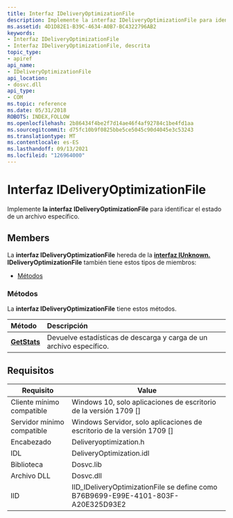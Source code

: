```yaml
---
title: Interfaz IDeliveryOptimizationFile
description: Implemente la interfaz IDeliveryOptimizationFile para identificar el estado de un archivo específico.
ms.assetid: 4D1D82E1-B39C-4634-A0B7-BC4322796AB2
keywords:
- Interfaz IDeliveryOptimizationFile
- Interfaz IDeliveryOptimizationFile, descrita
topic_type:
- apiref
api_name:
- IDeliveryOptimizationFile
api_location:
- dosvc.dll
api_type:
- COM
ms.topic: reference
ms.date: 05/31/2018
ROBOTS: INDEX,FOLLOW
ms.openlocfilehash: 2b86434f4be2f7d14ae46f4af92784c1be4fd1aa
ms.sourcegitcommit: d75fc10b9f0825bbe5ce5045c90d4045e3c53243
ms.translationtype: MT
ms.contentlocale: es-ES
ms.lasthandoff: 09/13/2021
ms.locfileid: "126964000"
---
```

# <a name="ideliveryoptimizationfile-interface"></a>Interfaz IDeliveryOptimizationFile

Implemente **la interfaz IDeliveryOptimizationFile** para identificar el estado de un archivo específico.

## <a name="members"></a>Members

La **interfaz IDeliveryOptimizationFile** hereda de la [**interfaz IUnknown.**](/windows/desktop/api/unknwn/nn-unknwn-iunknown) **IDeliveryOptimizationFile** también tiene estos tipos de miembros:

-   [Métodos](#methods)

### <a name="methods"></a>Métodos

La **interfaz IDeliveryOptimizationFile** tiene estos métodos.



| Método                                                 | Descripción                                                       |
|:-------------------------------------------------------|:------------------------------------------------------------------|
| [**GetStats**](ideliveryoptimizationfile-getstats.md) | Devuelve estadísticas de descarga y carga de un archivo específico.<br/> |

## <a name="requirements"></a>Requisitos

| Requisito | Value |
|-------------------------------|----------------------------------------------------------------------------------|
| Cliente mínimo compatible      | Windows 10, solo aplicaciones de escritorio de la versión 1709 \[\]                                   |
| Servidor mínimo compatible      | Windows Servidor, solo aplicaciones de escritorio de la versión 1709 \[\]                               |
| Encabezado                        | Deliveryoptimization.h                                                           |
| IDL                           | DeliveryOptimization.idl                                                         |
| Biblioteca                       | Dosvc.lib                                                                        |
| Archivo DLL                           | Dosvc.dll                                                                        |
| IID                           | IID_IDeliveryOptimizationFile se define como B76B9699-E99E-4101-803F-A20E325D93E2 |
